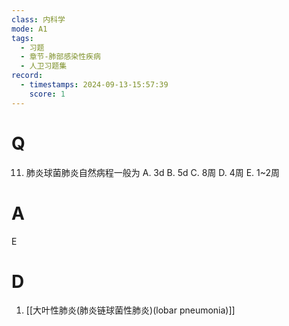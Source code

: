 ```yaml
---
class: 内科学
mode: A1
tags:
  - 习题
  - 章节-肺部感染性疾病
  - 人卫习题集
record:
  - timestamps: 2024-09-13-15:57:39
    score: 1
---
```


# Q
11. 肺炎球菌肺炎自然病程一般为
A. 3d 
B. 5d 
C. 8周
D. 4周 
E. 1~2周
# A
E
# D
1. [[大叶性肺炎(肺炎链球菌性肺炎)(lobar pneumonia)]]